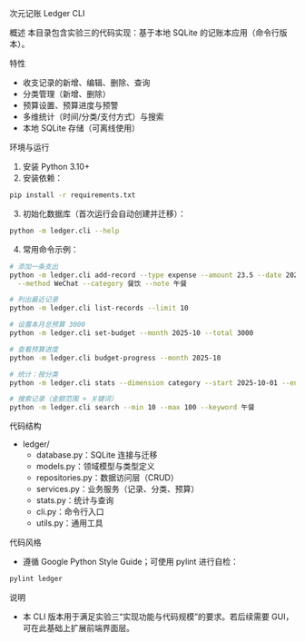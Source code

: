次元记账 Ledger CLI

概述
本目录包含实验三的代码实现：基于本地 SQLite 的记账本应用（命令行版本）。

特性
- 收支记录的新增、编辑、删除、查询
- 分类管理（新增、删除）
- 预算设置、预算进度与预警
- 多维统计（时间/分类/支付方式）与搜索
- 本地 SQLite 存储（可离线使用）

环境与运行
1) 安装 Python 3.10+
2) 安装依赖：
```bash
pip install -r requirements.txt
```
3) 初始化数据库（首次运行会自动创建并迁移）：
```bash
python -m ledger.cli --help
```
4) 常用命令示例：
```bash
# 添加一条支出
python -m ledger.cli add-record --type expense --amount 23.5 --date 2025-10-30 \
  --method WeChat --category 餐饮 --note 午餐

# 列出最近记录
python -m ledger.cli list-records --limit 10

# 设置本月总预算 3000
python -m ledger.cli set-budget --month 2025-10 --total 3000

# 查看预算进度
python -m ledger.cli budget-progress --month 2025-10

# 统计：按分类
python -m ledger.cli stats --dimension category --start 2025-10-01 --end 2025-10-31

# 搜索记录（金额范围 + 关键词）
python -m ledger.cli search --min 10 --max 100 --keyword 午餐
```

代码结构
- ledger/
  - database.py：SQLite 连接与迁移
  - models.py：领域模型与类型定义
  - repositories.py：数据访问层（CRUD）
  - services.py：业务服务（记录、分类、预算）
  - stats.py：统计与查询
  - cli.py：命令行入口
  - utils.py：通用工具

代码风格
- 遵循 Google Python Style Guide；可使用 pylint 进行自检：
```bash
pylint ledger
```

说明
- 本 CLI 版本用于满足实验三“实现功能与代码规模”的要求。若后续需要 GUI，可在此基础上扩展前端界面层。



